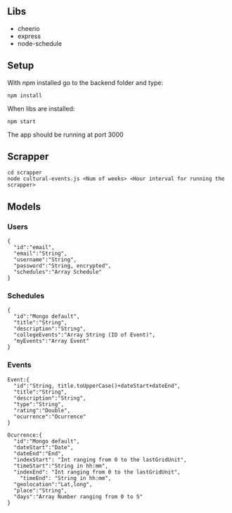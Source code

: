 ## Libs

- cheerio
- express
- node-schedule

## Setup

With npm installed go to the backend folder and type:

```
npm install
```

When libs are installed:

```
npm start
```

The app should be running at port 3000

## Scrapper

```
cd scrapper
node cultural-events.js <Num of weeks> <Hour interval for running the scrapper>
```

## Models

### Users

```
{
  "id":"email",
  "email":"String",
  "username":"String",
  "password":"String, encrypted",
  "schedules":"Array Schedule"
}
```

### Schedules

```
{
  "id":"Mongo default",
  "title":"String",
  "description":"String",
  "collegeEvents":"Array String (ID of Event)",
  "myEvents":"Array Event"
}
```

### Events

```
Event:{
  "id":"String, title.toUpperCase()+dateStart+dateEnd",
  "title":"String",
  "description":"String",
  "type":"String",
  "rating":"Double",
  "ocurrence":"Ocurrence"
}

Ocurrence:{
  "id":"Mongo default",
  "dateStart":"Date",
  "dateEnd":"End",
  "indexStart": "Int ranging from 0 to the lastGridUnit",
  "timeStart":"String in hh:mm",
  "indexEnd": "Int ranging from 0 to the lastGridUnit",
    "timeEnd": "String in hh:mm",
  "geolocation":"Lat,long",
  "place":"String",
  "days":"Array Number ranging from 0 to 5"
}
```
